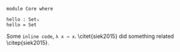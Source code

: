 ```
module Core where

hello : Set₁
hello = Set
```

Some `inline code`, `λ x → x`. \citet{siek2015} did something related \citep{siek2015}.
